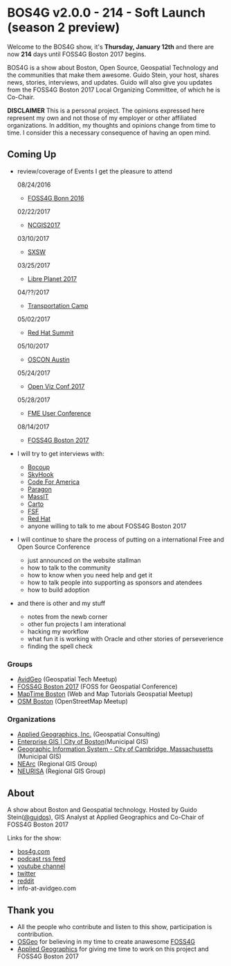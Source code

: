 # BOS4G v2.0.0 - 214 - Soft Launch (season 2 preview)

Welcome to the BOS4G show, it's **Thursday, January 12th** and there are now **214** days until FOSS4G Boston 2017 begins.

BOS4G is a show about Boston, Open Source, Geospatial Technology and the communities that make them awesome. Guido Stein, your host, shares news, stories, interviews, and updates. Guido will also give you updates from the FOSS4G Boston 2017 Local Organizing Committee, of which he is Co-Chair.

**DISCLAIMER** This is a personal project. The opinions expressed here represent my own and not those of my employer or other affiliated organizations. In addition, my thoughts and opinions change from time to time. I consider this a necessary consequence of having an open mind.

## Coming Up

- review/coverage of Events I get the pleasure to attend

  08/24/2016

  - [FOSS4G Bonn 2016](http://2016.foss4g.org)

  02/22/2017

  - [NCGIS2017](http://ncgisconference.com)

  03/10/2017

  - [SXSW](https://www.sxsw.com)

  03/25/2017

  - [Libre Planet 2017](https://libreplanet.org/2017)

  04/??/2017

  - [Transportation Camp](http://transportationcamp.org)

  05/02/2017

  - [Red Hat Summit](https://www.redhat.com/en/summit/2017)

  05/10/2017

  - [OSCON Austin](http://conferences.oreilly.com/oscon/oscon-tx)

  05/24/2017

  - [Open Viz Conf 2017](https://openvisconf.com/#register)

  05/28/2017

  - [FME User Conference](https://fmeuc.com)

  08/14/2017

  - [FOSS4G Boston 2017](http://2017.foss4g.org/)

- I will try to get interviews with:

  - [Bocoup](https://bocoup.com)
  - [SkyHook](http://www.skyhookwireless.com)
  - [Code For America](http://www.codeforboston.org)
  - [Paragon](http://www.paragoncorporation.com/rates)
  - [MassIT](http://www.mass.gov/anf/research-and-tech/oversight-agencies/itd)
  - [Carto](https://carto.com)
  - [FSF](http://www.fsf.org)
  - [Red Hat](https://www.redhat.com)
  - anyone willing to talk to me about FOSS4G Boston 2017

- I will continue to share the process of putting on a international Free and Open Source Conference

  - just announced on the website stallman
  - how to talk to the community
  - how to know when you need help and get it
  - how to talk people into supporting as sponsors and atendees
  - how to build adoption

- and there is other and my stuff

  - notes from the newb corner
  - other fun projects I am interational
  - hacking my workflow
  - what fun it is working with Oracle and other stories of perseverience
  - finding the spell check

### Groups

- [AvidGeo](http://www.avidgeo.com) (Geospatial Tech Meetup)
- [FOSS4G Boston 2017](http://2017.foss4g.org) (FOSS for Geospatial Conference)
- [MapTime Boston](http://www.meetup.com/Maptime-Boston) (Web and Map Tutorials Geospatial Meetup)
- [OSM Boston](http://www.meetup.com/OpenStreetMap-Boston) (OpenStreetMap Meetup)

### Organizations

- [Applied Geographics, Inc.](www.appgeo.com) (Geospatial Consulting)
- [Enterprise GIS | City of Boston](https://www.cityofboston.gov/maps/)(Municipal GIS)
- [Geographic Information System - City of Cambridge, Massachusetts](http://www.cambridgema.gov/GIS/) (Municipal GIS)
- [NEArc](http://www.northeastarc.org/) (Regional GIS Group)
- [NEURISA](http://www.neurisa.org/) (Regional GIS Group)

## About

A show about Boston and Geospatial technology. Hosted by Guido Stein([@guidos](http://www.twitter.com/guidos)), GIS Analyst at Applied Geographics and Co-Chair of FOSS4G Boston 2017

Links for the show:

- [bos4g.com](http://bos4g.com)
- [podcast rss feed](http://feeds.soundcloud.com/users/soundcloud:users:208014781/sounds.rss)
- [youtube channel](https://www.youtube.com/channel/UCZaniYbhIE23wmZU48-XgQg)
- [twitter](http://www.twitter.com/bos4g)
- [reddit](https://www.reddit.com/r/bos4g)
- info-at-avidgeo.com

## Thank you

- All the people who contribute and listen to this show, participation is contribution.
- [OSGeo](http://www.osgeo.org/) for believing in my time to create anawesome [FOSS4G](http://foss4g.org)
- [Applied Geographics](http://appgeo.com) for giving me time to work on this project and FOSS4G Boston 2017
